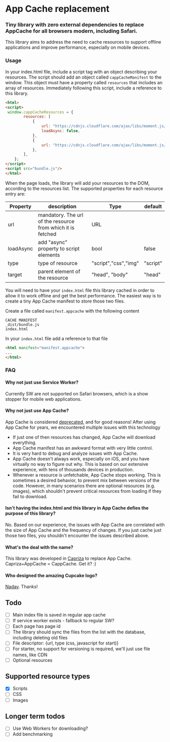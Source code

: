 # App Cache replacement

### Tiny library with zero external dependencies to replace AppCache for all browsers modern, including Safari.
This library aims to address the need to cache resources to support offline applications and improve performance,
especially on mobile devices.

### Usage
In your index.html file, include a script tag with an object describing your resources. 
The script should add an object called `cappCacheManifest` to the window. This object must have 
a property called `resources` that includes an array of resources.
Immediately following this script, include a reference to this library. 
```html
<html>
<script>
 window.cappCacheResources = {
        resources: [
            {
                url: "https://cdnjs.cloudflare.com/ajax/libs/moment.js/2.18.1/moment.min.js",
                loadAsync: false,
            },
            {
                url: "https://cdnjs.cloudflare.com/ajax/libs/moment.js/2.18.1/locale/ar-ma.js",
            },
        ],
    };
</script>
<script src="bundle.js"/>
</html>
```
When the page loads, the library will add your resources to the DOM, according to the resources list.
The supported properties for each resource entry are:

Property | description | Type | default 
----------|------------|--------|-----------
url | mandatory. The url of the resource from which it is fetched | URL | 
loadAsync | add "async" property to script elements | bool | false 
type | type of resource | "script","css","img" | "script"
target | parent element of the resource | "head", "body" | "head"

You will need to have your `index.html` file this library cached in order to allow it to work offline and get the best performance. The easiest way is to create a tiny App Cache manifest to store those two files.

Create a file called `manifest.appcache` with the following content
```
CACHE MANIFEST
_dist/bundle.js
index.html
```
In your `index.html` file add a reference to that file
```html
<html manifest="manifest.appcache">
...
</html>
```

### FAQ

#### Why not just use Service Worker?
Currently SW are not supported on Safari browsers, which is a show stopper for mobile web applications.

#### Why not just use App Cache?
App Cache is considered [deprecated](https://developer.mozilla.org/en-US/docs/Web/HTML/Using_the_application_cache), and for good reasons!
After using App Cache for years, we encountered multiple issues with this technology
* If just one of then resources has changed, App Cache will download everything.
* App Cache manifest has an awkward format with very little control.
* It is very hard to debug and analyze issues with App Cache.
* App Cache doesn't always work, especially on iOS, and you have virtually no way to figure out why. This is based on our extensive experience, with tens of thousands devices in production.
* Whenever a resource is unfetchable, App Cache stops working. This is sometimes a desired behavior, to prevent mix between versions of the code.
  However, in many scenarios there are optional resources (e.g. images), which shouldn't prevent critical resources from loading if they fail to download.

#### Isn't having the index.html and this library in App Cache defies the purpose of this library?
No. Based on our experience, the issues with App Cache are correlated with the size of App Cache and the frequency of changes. If you just cache just those two files, you shouldn't encounter the issues described above.

#### What's the deal with the name?
This library was developed in [Capriza](https://capriza.github.io/) to replace App Cache. Capriza+AppCache = CappCache. Get it? :)

#### Who designed the amazing Cupcake logo?
[Nadav](https://github.com/fujifish). Thanks!

## Todo
- [ ] Main index file is saved in regular app cache
- [ ] If service worker exists - fallback to regular SW?
- [ ] Each page has page id
- [ ] The library should sync the files from the list with the database, including deleting old files
- [ ] File descriptor: {url, type (css, javascript for start)}
- [ ] For starter, no support for versioning is required, we'll just use file names, like CDN
- [ ] Optional resources

## Supported resource types
- [x] Scripts
- [ ] CSS
- [ ] Images

## Longer term todos
- [ ] Use Web Workers for downloading?
- [ ] Add benchmarking
